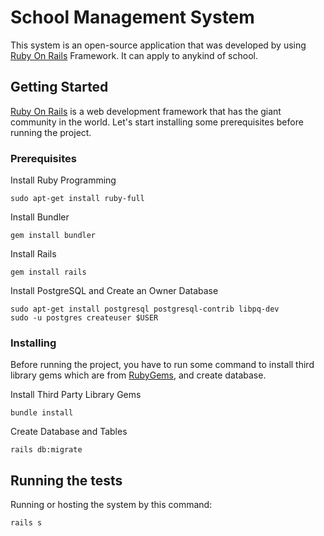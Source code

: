 # School Management System

This system is an open-source application that was developed by using [Ruby On Rails](http://rubyonrails.org) Framework. It can apply to anykind of school.

## Getting Started

[Ruby On Rails](http://rubyonrails.org) is a web development framework that has the giant community in the world. Let's start installing some prerequisites before running the project.

### Prerequisites

Install Ruby Programming

```
sudo apt-get install ruby-full
```

Install Bundler

```
gem install bundler
```

Install Rails

```
gem install rails
```

Install PostgreSQL and Create an Owner Database

```
sudo apt-get install postgresql postgresql-contrib libpq-dev
sudo -u postgres createuser $USER
```

### Installing

Before running the project, you have to run some command to install third library gems which are from [RubyGems](https://rubygems.org), and create database.

Install Third Party Library Gems
```
bundle install
```

Create Database and Tables
```
rails db:migrate
```

## Running the tests

Running or hosting the system by this command:
```
rails s
```

